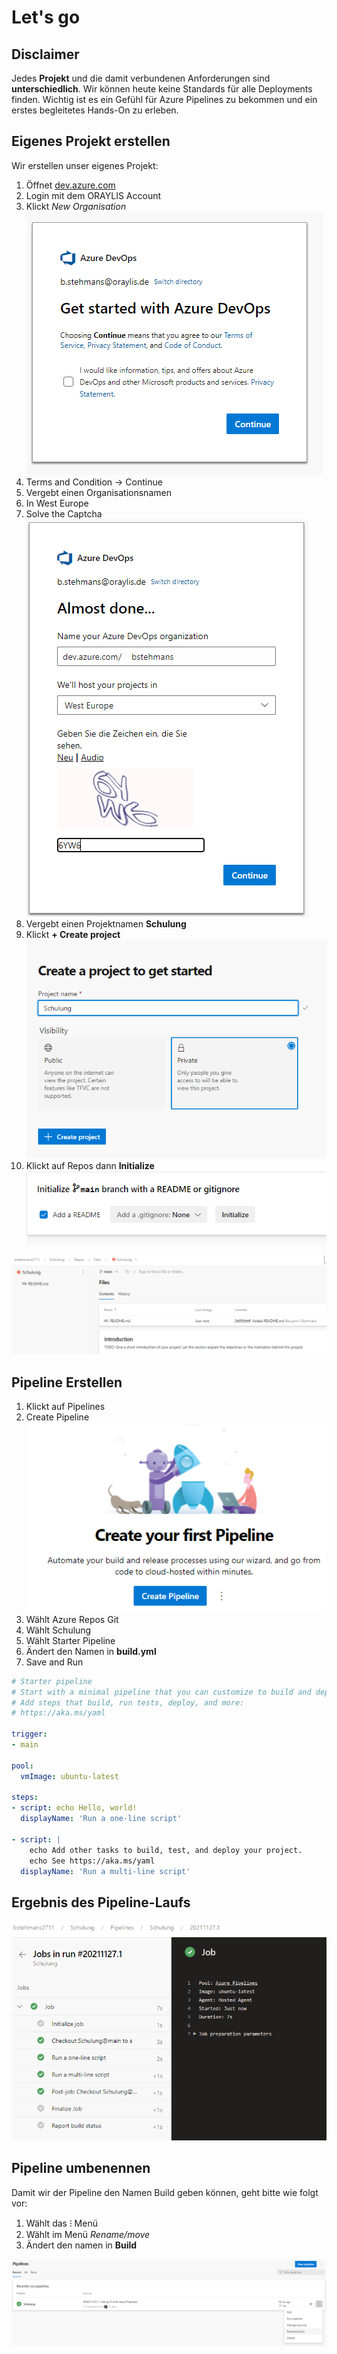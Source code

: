 # Let's go

## Disclaimer
Jedes **Projekt** und die damit verbundenen Anforderungen sind **unterschiedlich**. Wir können heute keine Standards für alle Deployments finden. Wichtig ist es ein Gefühl für Azure Pipelines zu bekommen und ein erstes begleitetes Hands-On zu erleben. 

## Eigenes Projekt erstellen
Wir erstellen unser eigenes Projekt:  
1. Öffnet [dev.azure.com](https://dev.azure.com/)    
2. Login mit dem ORAYLIS Account  
3. Klickt *New Organisation*   
  ![Bild1.png](Bild1.png)   
4. Terms and Condition -> Continue  
5. Vergebt einen Organisationsnamen  
6. In West Europe  
7. Solve the Captcha  
![Bild2.png](Bild2.png)  
8. Vergebt einen Projektnamen **Schulung**   
9. Klickt **+ Create project** 
![Bild3.png](Bild3.png)  
10. Klickt auf Repos dann **Initialize**    
![Bild4.png](Bild4.png)  


![Bild5.png](Bild5.png) 

## Pipeline Erstellen

1. Klickt auf Pipelines    
2. Create Pipeline  
![Bild6.png](Bild6.png)  
3. Wählt Azure Repos Git   
4. Wählt Schulung   
5. Wählt Starter Pipeline  
6. Ändert den Namen in **build.yml** 
7. Save and Run   
```yaml
# Starter pipeline
# Start with a minimal pipeline that you can customize to build and deploy your code.
# Add steps that build, run tests, deploy, and more:
# https://aka.ms/yaml

trigger:
- main

pool:
  vmImage: ubuntu-latest

steps:
- script: echo Hello, world!
  displayName: 'Run a one-line script'

- script: |
    echo Add other tasks to build, test, and deploy your project.
    echo See https://aka.ms/yaml
  displayName: 'Run a multi-line script'

```



## Ergebnis des Pipeline-Laufs

![Bild7.png](Bild7.png) 


## Pipeline umbenennen

Damit wir der Pipeline den Namen Build geben können, geht bitte wie folgt vor:  
1. Wählt das ⁝ Menü   
2. Wählt im Menü   *Rename/move*   
3. Ändert den namen in **Build** 

![Bild8.png](Bild8.png) 